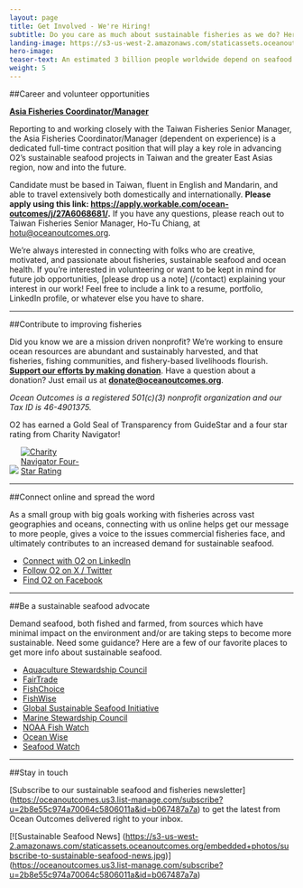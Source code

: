 ```yaml
---
layout: page 
title: Get Involved - We're Hiring!
subtitle: Do you care as much about sustainable fisheries as we do? Here are a few ways to contribute.
landing-image: https://s3-us-west-2.amazonaws.com/staticassets.oceanoutcomes.org/rollover+images/join-our-team-rollover.jpg
hero-image:
teaser-text: An estimated 3 billion people worldwide depend on seafood as their primary source of protein. Seafood plays a vital role in food security, ocean health, and local economies. Here’s what you can do to get involved and support more sustainable fisheries. 
weight: 5
---
```

##Career and volunteer opportunities

<a href="https://apply.workable.com/ocean-outcomes/j/27A6068681/" target="_blank">**Asia Fisheries Coordinator/Manager**</a> 

Reporting to and working closely with the Taiwan Fisheries Senior Manager, the Asia Fisheries Coordinator/Manager (dependent on experience) is a dedicated full-time contract position that will play a key role in advancing O2’s sustainable seafood projects in Taiwan and the greater East Asias region, now and into the future. 

Candidate must be based in Taiwan, fluent in English and Mandarin, and able to travel extensively both domestically and internationally. **Please apply using this link: https://apply.workable.com/ocean-outcomes/j/27A6068681/.** If you have any questions, please reach out to Taiwan Fisheries Senior Manager, Ho-Tu Chiang, at hotu@oceanoutcomes.org.

We’re always interested in connecting with folks who are creative, motivated, and passionate about fisheries, sustainable seafood and ocean health. If you’re interested in volunteering or want to be kept in mind for future job opportunities, [please drop us a note] (/contact) explaining your interest in our work! Feel free to include a link to a resume, portfolio, LinkedIn profile, or whatever else you have to share. 

-----
##Contribute to improving fisheries 

Did you know we are a mission driven nonprofit? We’re working to ensure ocean resources are abundant and sustainably harvested, and that fisheries, fishing communities, and fishery-based livelihoods flourish. <a href="https://www.paypal.com/cgi-bin/webscr?cmd=_s-xclick&hosted_button_id=M6GDSMR3CKSWJ" target="_blank">**Support our efforts by making donation**</a>. Have a question about a donation? Just email us at **donate@oceanoutcomes.org**.  

*Ocean Outcomes is a registered 501(c)(3) nonprofit organization and our Tax ID is 46-4901375.* 

O2 has earned a Gold Seal of Transparency from GuideStar and a four star rating from Charity Navigator! 

<a href="https://www.guidestar.org/profile/shared/9c87b1e5-f828-4ef4-9f52-ad1d33ab3eb6" target="_blank"><img src="https://widgets.guidestar.org/TransparencySeal/9523457" /></a>    <a href="https://www.charitynavigator.org/ein/464901375" target="_blank" ><img src="https://charitynavigator.org/content/dam/cn/cn/badges/Four-StarRatingBadge-FullColor.png" alt="Charity Navigator Four-Star Rating" style="max-width: 110px;"/></a>

-----

##Connect online and spread the word 

As a small group with big goals working with fisheries across vast geographies and oceans, connecting with us online helps get our message to more people, gives a voice to the issues commercial fisheries face, and ultimately contributes to an increased demand for sustainable seafood.

 * <a href="https://www.linkedin.com/company/oceanoutcomes/" target="_blank">Connect with O2 on LinkedIn</a>
 * <a href="http://www.twitter.com/oceanoutcomes" target="_blank">Follow O2 on X / Twitter</a>
 * <a href="http://www.facebook.com/oceanoutcomes" target="_blank">Find O2 on Facebook</a>

-----
##Be a sustainable seafood advocate

Demand seafood, both fished and farmed, from sources which have minimal impact on the environment and/or are taking steps to become more sustainable. Need some guidance? Here are a few of our favorite places to get more info about sustainable seafood.
  
 * <a href="http://www.asc-aqua.org/" target="_blank">Aquaculture Stewardship Council</a>
 * <a href="http://fairtradeusa.org/certification/producers/seafood" target="_blank">FairTrade</a>
 * <a href="http://www.fishchoice.com/" target="_blank">FishChoice</a>
 * <a href="https://www.fishwise.org" target="_blank">FishWise</a>
 * <a href="http://www.ourgssi.org" target="_blank">Global Sustainable Seafood Initiative</a>
 * <a href="https://www.msc.org/" target="_blank">Marine Stewardship Council</a>
 * <a href="https://www.fisheries.noaa.gov/topic/sustainable-seafood" target="_blank">NOAA Fish Watch</a>
 * <a href="http://www.oceanwise.ca/seafood" target="_blank">Ocean Wise</a>
 * <a href="http://www.seafoodwatch.org/" target="_blank">Seafood Watch</a>

-----
##Stay in touch

[Subscribe to our sustainable seafood and fisheries newsletter] (https://oceanoutcomes.us3.list-manage.com/subscribe?u=2b8e55c974a70064c5806011a&id=b067487a7a) to get the latest from Ocean Outcomes delivered right to your inbox.

[![Sustainable Seafood News]
(https://s3-us-west-2.amazonaws.com/staticassets.oceanoutcomes.org/embedded+photos/subscribe-to-sustainable-seafood-news.jpg)] (https://oceanoutcomes.us3.list-manage.com/subscribe?u=2b8e55c974a70064c5806011a&id=b067487a7a)
